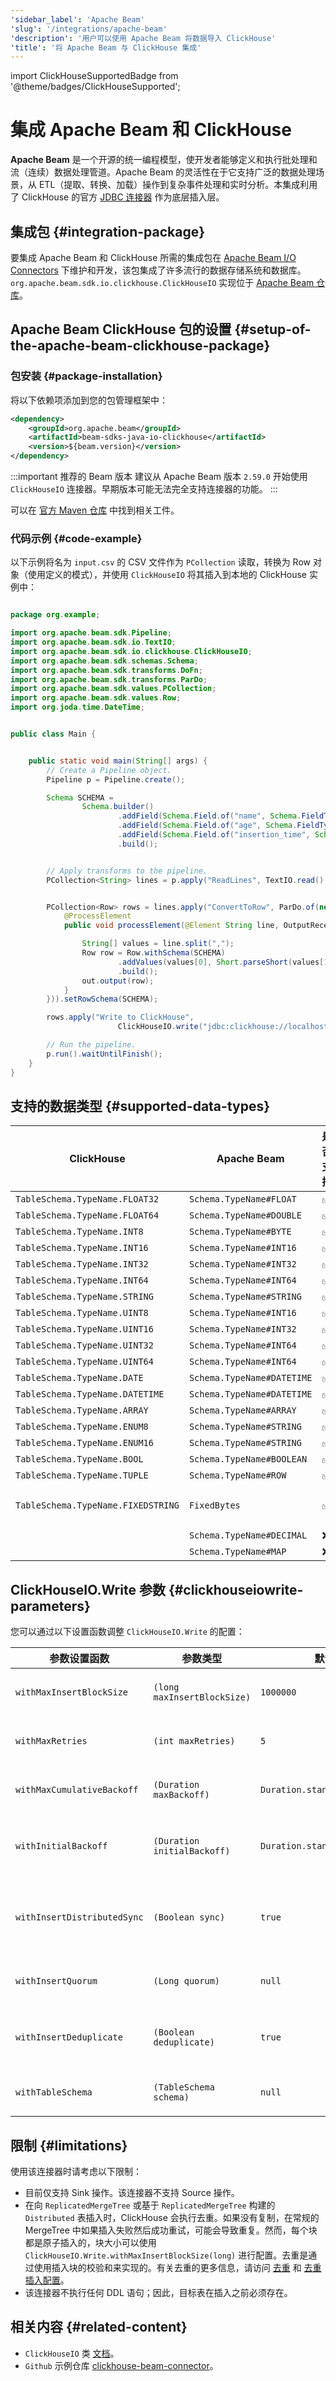 ```yaml
---
'sidebar_label': 'Apache Beam'
'slug': '/integrations/apache-beam'
'description': '用户可以使用 Apache Beam 将数据导入 ClickHouse'
'title': '将 Apache Beam 与 ClickHouse 集成'
---
```


import ClickHouseSupportedBadge from '@theme/badges/ClickHouseSupported';


# 集成 Apache Beam 和 ClickHouse

<ClickHouseSupportedBadge/>

**Apache Beam** 是一个开源的统一编程模型，使开发者能够定义和执行批处理和流（连续）数据处理管道。Apache Beam 的灵活性在于它支持广泛的数据处理场景，从 ETL（提取、转换、加载）操作到复杂事件处理和实时分析。本集成利用了 ClickHouse 的官方 [JDBC 连接器](https://github.com/ClickHouse/clickhouse-java) 作为底层插入层。

## 集成包 {#integration-package}

要集成 Apache Beam 和 ClickHouse 所需的集成包在 [Apache Beam I/O Connectors](https://beam.apache.org/documentation/io/connectors/) 下维护和开发，该包集成了许多流行的数据存储系统和数据库。`org.apache.beam.sdk.io.clickhouse.ClickHouseIO` 实现位于 [Apache Beam 仓库](https://github.com/apache/beam/tree/0bf43078130d7a258a0f1638a921d6d5287ca01e/sdks/java/io/clickhouse/src/main/java/org/apache/beam/sdk/io/clickhouse)。

## Apache Beam ClickHouse 包的设置 {#setup-of-the-apache-beam-clickhouse-package}

### 包安装 {#package-installation}

将以下依赖项添加到您的包管理框架中：
```xml
<dependency>
    <groupId>org.apache.beam</groupId>
    <artifactId>beam-sdks-java-io-clickhouse</artifactId>
    <version>${beam.version}</version>
</dependency>
```

:::important 推荐的 Beam 版本
建议从 Apache Beam 版本 `2.59.0` 开始使用 `ClickHouseIO` 连接器。早期版本可能无法完全支持连接器的功能。
:::

可以在 [官方 Maven 仓库](https://mvnrepository.com/artifact/org.apache.beam/beam-sdks-java-io-clickhouse) 中找到相关工件。

### 代码示例 {#code-example}

以下示例将名为 `input.csv` 的 CSV 文件作为 `PCollection` 读取，转换为 Row 对象（使用定义的模式），并使用 `ClickHouseIO` 将其插入到本地的 ClickHouse 实例中：

```java

package org.example;

import org.apache.beam.sdk.Pipeline;
import org.apache.beam.sdk.io.TextIO;
import org.apache.beam.sdk.io.clickhouse.ClickHouseIO;
import org.apache.beam.sdk.schemas.Schema;
import org.apache.beam.sdk.transforms.DoFn;
import org.apache.beam.sdk.transforms.ParDo;
import org.apache.beam.sdk.values.PCollection;
import org.apache.beam.sdk.values.Row;
import org.joda.time.DateTime;


public class Main {


    public static void main(String[] args) {
        // Create a Pipeline object.
        Pipeline p = Pipeline.create();

        Schema SCHEMA =
                Schema.builder()
                        .addField(Schema.Field.of("name", Schema.FieldType.STRING).withNullable(true))
                        .addField(Schema.Field.of("age", Schema.FieldType.INT16).withNullable(true))
                        .addField(Schema.Field.of("insertion_time", Schema.FieldType.DATETIME).withNullable(false))
                        .build();


        // Apply transforms to the pipeline.
        PCollection<String> lines = p.apply("ReadLines", TextIO.read().from("src/main/resources/input.csv"));


        PCollection<Row> rows = lines.apply("ConvertToRow", ParDo.of(new DoFn<String, Row>() {
            @ProcessElement
            public void processElement(@Element String line, OutputReceiver<Row> out) {

                String[] values = line.split(",");
                Row row = Row.withSchema(SCHEMA)
                        .addValues(values[0], Short.parseShort(values[1]), DateTime.now())
                        .build();
                out.output(row);
            }
        })).setRowSchema(SCHEMA);

        rows.apply("Write to ClickHouse",
                        ClickHouseIO.write("jdbc:clickhouse://localhost:8123/default?user=default&password=******", "test_table"));

        // Run the pipeline.
        p.run().waitUntilFinish();
    }
}

```

## 支持的数据类型 {#supported-data-types}

| ClickHouse                         | Apache Beam                | 是否支持 | 备注                                                                                                                                    |
|------------------------------------|----------------------------|----------|------------------------------------------------------------------------------------------------------------------------------------------|
| `TableSchema.TypeName.FLOAT32`     | `Schema.TypeName#FLOAT`    | ✅        |                                                                                                                                          |
| `TableSchema.TypeName.FLOAT64`     | `Schema.TypeName#DOUBLE`   | ✅        |                                                                                                                                          |
| `TableSchema.TypeName.INT8`        | `Schema.TypeName#BYTE`     | ✅        |                                                                                                                                          |
| `TableSchema.TypeName.INT16`       | `Schema.TypeName#INT16`    | ✅        |                                                                                                                                          |
| `TableSchema.TypeName.INT32`       | `Schema.TypeName#INT32`    | ✅        |                                                                                                                                          |
| `TableSchema.TypeName.INT64`       | `Schema.TypeName#INT64`    | ✅        |                                                                                                                                          |
| `TableSchema.TypeName.STRING`      | `Schema.TypeName#STRING`   | ✅        |                                                                                                                                          |
| `TableSchema.TypeName.UINT8`       | `Schema.TypeName#INT16`    | ✅        |                                                                                                                                          |
| `TableSchema.TypeName.UINT16`      | `Schema.TypeName#INT32`    | ✅        |                                                                                                                                          |
| `TableSchema.TypeName.UINT32`      | `Schema.TypeName#INT64`    | ✅        |                                                                                                                                          |
| `TableSchema.TypeName.UINT64`      | `Schema.TypeName#INT64`    | ✅        |                                                                                                                                          |
| `TableSchema.TypeName.DATE`        | `Schema.TypeName#DATETIME` | ✅        |                                                                                                                                          |
| `TableSchema.TypeName.DATETIME`    | `Schema.TypeName#DATETIME` | ✅        |                                                                                                                                          |
| `TableSchema.TypeName.ARRAY`       | `Schema.TypeName#ARRAY`    | ✅        |                                                                                                                                          |
| `TableSchema.TypeName.ENUM8`       | `Schema.TypeName#STRING`   | ✅        |                                                                                                                                          |
| `TableSchema.TypeName.ENUM16`      | `Schema.TypeName#STRING`   | ✅        |                                                                                                                                          |
| `TableSchema.TypeName.BOOL`        | `Schema.TypeName#BOOLEAN`  | ✅        |                                                                                                                                          |
| `TableSchema.TypeName.TUPLE`       | `Schema.TypeName#ROW`      | ✅        |                                                                                                                                          |
| `TableSchema.TypeName.FIXEDSTRING` | `FixedBytes`               | ✅        | `FixedBytes` 是表示定长的 <br/> 字节数组的 `LogicalType`，位于 <br/> `org.apache.beam.sdk.schemas.logicaltypes` |
|                                    | `Schema.TypeName#DECIMAL`  | ❌        |                                                                                                                                          |
|                                    | `Schema.TypeName#MAP`      | ❌        |                                                                                                                                          |

## ClickHouseIO.Write 参数 {#clickhouseiowrite-parameters}

您可以通过以下设置函数调整 `ClickHouseIO.Write` 的配置：

| 参数设置函数               | 参数类型                   | 默认值                         | 描述                                                           |
|-----------------------------|----------------------------|-------------------------------|-----------------------------------------------------------------|
| `withMaxInsertBlockSize`    | `(long maxInsertBlockSize)` | `1000000`                     | 要插入的行块的最大大小。                                      |
| `withMaxRetries`            | `(int maxRetries)`          | `5`                           | 失败插入的最大重试次数。                                        |
| `withMaxCumulativeBackoff`  | `(Duration maxBackoff)`     | `Duration.standardDays(1000)` | 最大重试的累积退避持续时间。                                    |
| `withInitialBackoff`        | `(Duration initialBackoff)` | `Duration.standardSeconds(5)` | 第一次重试之前的初始退避持续时间。                             |
| `withInsertDistributedSync` | `(Boolean sync)`            | `true`                        | 如果为 true，则为分布式表同步插入操作。                      |
| `withInsertQuorum`          | `(Long quorum)`             | `null`                        | 确认插入操作所需的副本数量。                                   |
| `withInsertDeduplicate`     | `(Boolean deduplicate)`     | `true`                        | 如果为 true，则启用插入操作的去重。                           |
| `withTableSchema`           | `(TableSchema schema)`      | `null`                        | 目标 ClickHouse 表的模式。                                    |

## 限制 {#limitations}

使用该连接器时请考虑以下限制：
* 目前仅支持 Sink 操作。该连接器不支持 Source 操作。
* 在向 `ReplicatedMergeTree` 或基于 `ReplicatedMergeTree` 构建的 `Distributed` 表插入时，ClickHouse 会执行去重。如果没有复制，在常规的 MergeTree 中如果插入失败然后成功重试，可能会导致重复。然而，每个块都是原子插入的，块大小可以使用 `ClickHouseIO.Write.withMaxInsertBlockSize(long)` 进行配置。去重是通过使用插入块的校验和来实现的。有关去重的更多信息，请访问 [去重](/guides/developer/deduplication) 和 [去重插入配置](/operations/settings/settings#insert_deduplicate)。
* 该连接器不执行任何 DDL 语句；因此，目标表在插入之前必须存在。

## 相关内容 {#related-content}
* `ClickHouseIO` 类 [文档](https://beam.apache.org/releases/javadoc/current/org/apache/beam/sdk/io/clickhouse/ClickHouseIO.html)。
* `Github` 示例仓库 [clickhouse-beam-connector](https://github.com/ClickHouse/clickhouse-beam-connector)。
